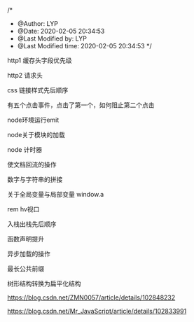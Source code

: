 /*
 * @Author: LYP 
 * @Date: 2020-02-05 20:34:53 
 * @Last Modified by:   LYP 
 * @Last Modified time: 2020-02-05 20:34:53 
 */


http1 缓存头字段优先级

http2 请求头 

css 链接样式先后顺序

有五个点击事件，点击了第一个，如何阻止第二个点击

node环境运行emit

node关于模块的加载

node 计时器  

使文档回流的操作

数字与字符串的拼接

关于全局变量与局部变量 window.a

rem hv视口

入栈出栈先后顺序

函数声明提升

异步加载的操作

最长公共前缀

树形结构转换为扁平化结构 

https://blog.csdn.net/ZMN0057/article/details/102848232

https://blog.csdn.net/Mr_JavaScript/article/details/102833991